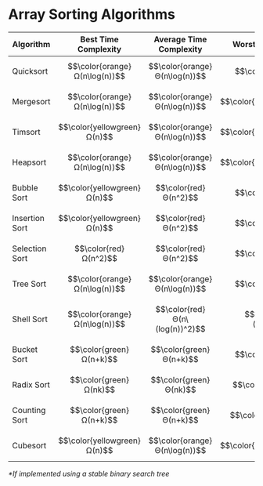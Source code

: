 # Array Sorting Algorithms

| Algorithm      | Best Time Complexity     | Average Time Complexity  | Worst Time Complexity     | Space Complexity | Stability  |
|----------------|--------------------------|--------------------------|---------------------------|------------------|------------|
| Quicksort      | $$\color{orange}Ω(n\log(n))$$  |	 $$\color{orange}Θ(n\log(n))$$	|  $$\color{red}O(n^2)$$          |  $$\color{yellowgreen}O(log(n))$$ | No  |
| Mergesort      | $$\color{orange}Ω(n\log(n))$$	|  $$\color{orange}Θ(n\log(n))$$	|  $$\color{orange}O(n\log(n))$$	|  $$\color{yellowgreen}O(n)$$    | Yes   |
| Timsort        | $$\color{yellowgreen}Ω(n)$$	  |  $$\color{orange}Θ(n\log(n))$$	|  $$\color{orange}O(n\log(n))$$	|  $$\color{yellowgreen}O(n)$$    | Yes   |
| Heapsort       | $$\color{orange}Ω(n\log(n))$$	|  $$\color{orange}Θ(n\log(n))$$	|  $$\color{orange}O(n\log(n))$$	|  $$\color{green}Θ(1)$$          | No    |
| Bubble Sort    | $$\color{yellowgreen}Ω(n)$$	  |  $$\color{red}Θ(n^2)$$	        |  $$\color{red}O(n^2)$$	        |  $$\color{green}Θ(1)$$          | Yes   |
| Insertion Sort | $$\color{yellowgreen}Ω(n)$$	  |  $$\color{red}Θ(n^2)$$	        |  $$\color{red}O(n^2)$$	        |  $$\color{green}Θ(1)$$          | Yes   |
| Selection Sort | $$\color{red}Ω(n^2)$$          |  $$\color{red}Θ(n^2)$$	        |  $$\color{red}O(n^2)$$	        |  $$\color{green}Θ(1)$$          | No    |
| Tree Sort      | $$\color{orange}Ω(n\log(n))$$  |  $$\color{orange}Θ(n\log(n))$$	|  $$\color{red}O(n^2)$$	        |  $$\color{yellowgreen}Θ(n)$$    | Yes*  |
| Shell Sort     | $$\color{orange}Ω(n\log(n))$$	|  $$\color{red}Θ(n\(log(n))^2)$$	|  $$\color{red}O(n\(log(n))^2)$$	|  $$\color{green}Θ(1)$$          | No    |
| Bucket Sort    | $$\color{green}Ω(n+k)$$	      |  $$\color{green}Θ(n+k)$$        |	 $$\color{red}O(n^2)$$          |  $$\color{yellowgreen}Θ(n)$$    | No    |
| Radix Sort     | $$\color{green}Ω(nk)$$	        |  $$\color{green}Θ(nk)$$         |	 $$\color{green}O(nk)$$         |	 $$\color{yellowgreen}Θ(n+k)$$  | No    |
| Counting Sort  | $$\color{green}Ω(n+k)$$        |	 $$\color{green}Θ(n+k)$$        |	 $$\color{green}O(n+k)$$        |	 $$\color{yellowgreen}Θ(k)$$    | No    |
| Cubesort       | $$\color{yellowgreen}Ω(n)$$    |	 $$\color{orange}Θ(n\log(n))$$  |	 $$\color{orange}O(n\log(n))$$  |	 $$\color{yellowgreen}Θ(n)$$    | No    |

_*If implemented using a stable binary search tree_
